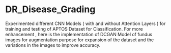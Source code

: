 # DR_Disease_Grading
Experimented different CNN Models ( with and without Attention Layers ) for training and testing of APTOS Dataset for Classification.  For more enhancement , here is the implementation of DCGAN Model of fundus images for augmentation purpose for expansion of the dataset and the variations in the images to improve accuracy.

